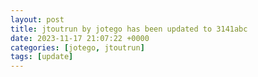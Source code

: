 ```yaml
---
layout: post
title: jtoutrun by jotego has been updated to 3141abc
date: 2023-11-17 21:07:22 +0000
categories: [jotego, jtoutrun]
tags: [update]
---
```


